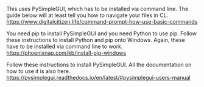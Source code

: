 This uses PySimpleGUI, which has to be installed via command line.
The guide below will at least tell you how to navigate your files in CL.
https://www.digitalcitizen.life/command-prompt-how-use-basic-commands

You need pip to install PySimpleGUI and you need Python to use pip.
Follow these instructions to install Python and pip onto Windows.
Again, these have to be installed via command line to work.
https://phoenixnap.com/kb/install-pip-windows

Follow these instructions to install PySimpleGUI.
All the documentation on how to use it is also here.
https://pysimplegui.readthedocs.io/en/latest/#pysimplegui-users-manual
